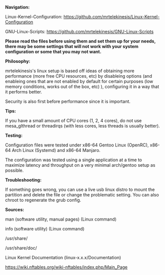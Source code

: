 **Navigation:**

Linux-Kernel-Configuration: https://github.com/mrtelekinesis/Linux-Kernel-Configuration
 
GNU-Linux-Scripts: https://github.com/mrtelekinesis/GNU-Linux-Scripts

**Please read the files before using them and set them up for your needs, there may be some settings that will not work with your system configuration or some that you may not want.**

**Philosophy:**

mrtelekinesis's linux setup is based off ideas of obtaining more performance (more free CPU resources, etc) by disableing options (and enableing ones that are not enabled by default for certain purposes (low memory conditions, works out of the box, etc) ), configuring it in a way that it performs better.

Security is also first before performance since it is important.

**Tips:**

If you have a small amount of CPU cores (1, 2, 4 cores), do not use mesa_glthread or threadirqs (with less cores, less threads is usually better).

**Testing:**

Configuration files were tested under x86-64 Gentoo Linux (OpenRC), x86-64 Arch Linux (Systemd) and x86-64 Manjaro.

The configuration was tested using a single application at a time to maximize latency and throughput on a very minimal arch/gentoo setup as possible.

**Troubleshooting:**

If something goes wrong, you can use a live usb linux distro to mount the partition and delete the file or change the problematic setting. You can also chroot to regenerate the grub config.

**Sources:**

man (software utility, manual pages) (Linux command)

info (software utility) (Linux command)

/usr/share/

/usr/share/doc/

Linux Kernel Documentation (linux-x.x.x/Documentation)

https://wiki.nftables.org/wiki-nftables/index.php/Main_Page
